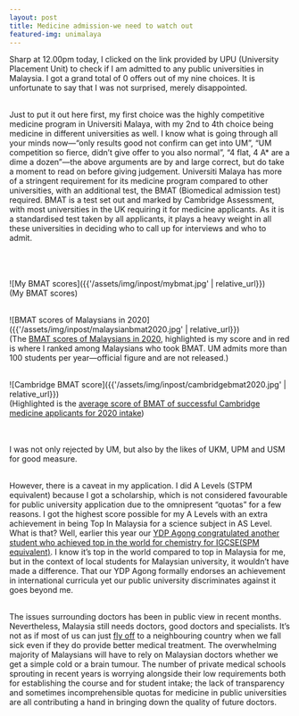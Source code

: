 ```yaml
---
layout: post
title: Medicine admission-we need to watch out
featured-img: unimalaya
---
```


Sharp at 12.00pm today, I clicked on the link provided by UPU (University Placement Unit) to check if I am admitted to any public universities in Malaysia. I got a grand total of 0 offers out of my nine choices. It is unfortunate to say that I was not surprised, merely disappointed. <br><br>


Just to put it out here first, my first choice was the highly competitive medicine program in Universiti Malaya, with my 2nd to 4th choice being medicine in different universities as well. I know what is going through all your minds now—“only results good not confirm can get into UM”, “UM competition so fierce, didn’t give offer to you also normal”, “4 flat, 4 A* are a dime a dozen”—the above arguments are by and large correct, but do take a moment to read on before giving judgement. Universiti Malaya has more of a stringent requirement for its medicine program compared to other universities, with an additional test, the BMAT (Biomedical admission test) required. BMAT is a test set out and marked by Cambridge Assessment, with most universities in the UK requiring it for medicine applicants. As it is a standardised test taken by all applicants, it plays a heavy weight in all these universities in deciding who to call up for interviews and who to admit. <br><br><br><br>

![My BMAT scores]({{'/assets/img/inpost/mybmat.jpg' | relative_url}})<br>
(My BMAT scores) <br><br>

![BMAT scores of Malaysians in 2020]({{'/assets/img/inpost/malaysianbmat2020.jpg' | relative_url}})<br>
(The [BMAT scores of Malaysians in 2020](https://www.whatdotheyknow.com/request/bmat_2021_statistics#incoming-1775341), highlighted is my score and in red is where I ranked among Malaysians who took BMAT. UM admits more than 100 students per year—official figure and are not released.) <br><br>


![Cambridge BMAT score]({{'/assets/img/inpost/cambridgebmat2020.jpg' | relative_url}})<br>
(Highlighted is the [average score of BMAT of successful Cambridge medicine applicants for 2020 intake](https://oxbridgeapplications.com/blog/good-admissions-test-score/)) <br><br><br>


I was not only rejected by UM, but also by the likes of UKM, UPM and USM for good measure.<br><br>


However, there is a caveat in my application. I did A Levels (STPM equivalent) because I got a scholarship, which is not considered favourable for public university application due to the omnipresent “quotas” for a few reasons. I got the highest score possible for my A Levels with an extra achievement in being Top In Malaysia for a science subject in AS Level. What is that?  Well, earlier this year our [YDP Agong congratulated another student who achieved top in the world for chemistry for IGCSE(SPM equivalent)](https://www.thestar.com.my/news/nation/2021/05/04/king-proud-of-malaysias-top-in-the-world-student-for-chemistry). I know it’s top in the world compared to top in Malaysia for me, but in the context of local students for Malaysian university, it wouldn’t have made a difference. That our YDP Agong formally endorses an achievement in international curricula yet our public university discriminates against it goes beyond me. <br><br>


The issues surrounding doctors has been in public view in recent months. Nevertheless, Malaysia still needs doctors, good doctors and specialists. It’s not as if most of us can just [fly off](https://www.straitstimes.com/asia/se-asia/malaysias-home-minister-muhyiddin-yassin-recovering-in-singapore-hospital-after-surgery ) to a neighbouring country when we fall sick even if they do provide better medical treatment. The overwhelming majority of Malaysians will have to rely on Malaysian doctors whether we get a simple cold or a brain tumour. The number of private medical schools sprouting in recent years is worrying alongside their low requirements both for establishing the course and for student intake; the lack of transparency and sometimes incomprehensible quotas for medicine in public universities are all contributing a hand in bringing down the quality of future doctors. 
